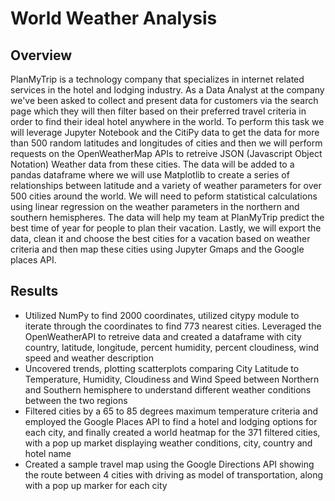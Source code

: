 # World Weather Analysis

## Overview
PlanMyTrip is a technology company that specializes in internet related services in the hotel and lodging industry. As a Data Analyst at the company we've been asked to collect and present data for customers via the search page which they will then filter based on their preferred travel criteria in order to find their ideal hotel anywhere in the world. To perform this task we will leverage Jupyter Notebook and the CitiPy data to get the data for more than 500 random latitudes and longitudes of cities and then we will perform requests on the OpenWeatherMap APIs to retreive JSON (Javascript Object Notation) Weather data from these cities. The data will be added to a pandas dataframe where we will use Matplotlib to create a series of relationships between latitude and a variety of weather parameters for over 500 cities around the world. We will need to peform statistical calculations using linear regression on the weather parameters in the northern and southern hemispheres. The data will help my team at PlanMyTrip predict the best time of year for people to plan their vacation. Lastly, we will export the data, clean it and choose the best cities for a vacation based on weather criteria and then map these cities using Jupyter Gmaps and the Google places API.

## Results 
* Utilized NumPy to find 2000 coordinates, utilized citypy module to iterate through the coordinates to find 773 nearest cities. Leveraged the OpenWeatherAPI to retreive data and created a dataframe with city country, latitude, longitude, percent humidity, percent cloudiness, wind speed and weather description
* Uncovered trends, plotting scatterplots comparing City Latitude to Temperature, Humidity, Cloudiness and Wind Speed between Northern and Southern hemisphere to understand different weather conditions between the two regions
* Filtered cities by a 65 to 85 degrees maximum temperature criteria and employed the Google Places API to find a hotel and lodging options for each city, and finally created a world heatmap for the 371 filtered cities, with a pop up market displaying weather conditions, city, country and hotel name
* Created a sample travel map using the Google Directions API showing the route between 4 cities with driving as model of transportation, along with a pop up marker for each city
